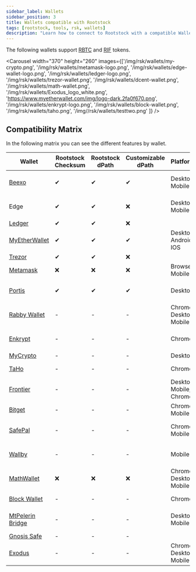 ```yaml
---
sidebar_label: Wallets
sidebar_position: 3
title: Wallets compatible with Rootstock
tags: [rootstock, tools, rsk, wallets]
description: "Learn how to connect to Rootstock with a compatible Wallet"
---
```


The following wallets support [RBTC](/concepts/rbtc/) and [RIF](/concepts/rif-suite/token) tokens.

<Carousel width="370" height="260" images={['/img/rsk/wallets/my-crypto.png', '/img/rsk/wallets/metamask-logo.png', '/img/rsk/wallets/edge-wallet-logo.png', '/img/rsk/wallets/ledger-logo.png', '/img/rsk/wallets/trezor-wallet.png', '/img/rsk/wallets/dcent-wallet.png', '/img/rsk/wallets/math-wallet.png', '/img/rsk/wallets/Exodus_logo_white.png', 'https://www.myetherwallet.com/img/logo-dark.2fa0f670.png', '/img/rsk/wallets/enkrypt-logo.png', '/img/rsk/wallets/block-wallet.png', '/img/rsk/wallets/taho.png', '/img//rsk/wallets/testtwo.png' ]} />

## Compatibility Matrix

In the following matrix you can see the different features by wallet.

| Wallet | Rootstock Checksum  |  Rootstock dPath | Customizable dPath  | Platforms | Networks |
|---|---|---|---|---| ---|
|  [Beexo](https://beexo.com) |  ✔ |  ✔ |  ✔ | Desktop, Mobile | Rootstock (RBTC), Bitcoin |
|  Edge | ✔  | ✔  | ❌  | Desktop, Mobile | Rootstock (RBTC), Bitcoin |
|  [Ledger](https://www.ledger.com/) | ✔  |  ✔ | ❌  |
|  [MyEtherWallet](https://www.myetherwallet.com/) | ✔  |  ✔ |  ✔  | Desktop, Android, IOS | RBTC
|  [Trezor](https://trezor.io/trezor-suite) | ✔  |  ✔ |  ❌  |
|  [Metamask](/dev-tools/wallets/metamask) | ❌ |  ❌ | ❌  | Browser, Mobile |
|  [Portis](https://www.portis.io/) | ✔ |  ✔ | ✔  | Desktop | Rootstock (RBTC), Bitcoin |
|  [Rabby Wallet](https://rabby.io) | - |  - | -  | Chrome, Desktop, Mobile | 
|  [Enkrypt](https://www.enkrypt.com/networks/rootstock-wallet/)| - |  - | -  | Chrome | Rootstock (RBTC), Bitcoin |
|  [MyCrypto](https://mycrypto.com/) | - |  - | -  | Desktop | RBTC |
|  [TaHo](https://taho.xyz) | - |  - | -  | Chrome | Rootstock (RBTC)
|  [Frontier](https://www.frontier.xyz/browser-extension) | - |  - | -  | Desktop, Mobile, Chrome | Rootstock (RBTC)
|  [Bitget](https://web3.bitget.com/en/) | - |  - | -  | Chrome, Mobile | RBTC |
|  [SafePal](https://www.safepal.com/en/extension) | - |  - | -  | Chrome, Mobile | Rootstock (RBTC), Bitcoin |
|  [Wallby](https://wallby.app/) | - |  - | -  | Mobile | Rootstock (RBTC), Bitcoin |
|  [MathWallet](https://blog.mathwallet.org/?p=1625) | ❌ |  ❌ | ❌  | Chrome, Desktop, Mobile | Rootstock (RBTC), Bitcoin | 
|  [Block Wallet](https://blockwallet.io/) | - |  - | -  | Chrome | Rootstock (RBTC)
|  [MtPelerin Bridge](https://www.mtpelerin.com/bridge-wallet) | - |  - | -  | Desktop, Mobile | Rootstock (RBTC), Bitcoin |
|  [Gnosis Safe](https://www.safe.global) | - |  - | -  |
|  [Exodus](https://www.exodus.com/) | - |  - | -  | Chrome, Desktop, Mobile | Rootstock (RBTC), Bitcoin
